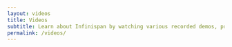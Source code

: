 ```yaml
---
layout: videos
title: Videos
subtitle: Learn about Infinispan by watching various recorded demos, presentations and screencasts which we hope you’d find useful.
permalink: /videos/
---
```

